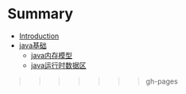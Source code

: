 # Summary

* [Introduction](README.md)
* [java基础](./docs/ch1-java/java基础.md)
	* [java内存模型](./docs/ch1-java/java内存模型.md)
	* [java运行时数据区](./docs/ch1-java/java运行时数据区.md)
>>>>>>> gh-pages

